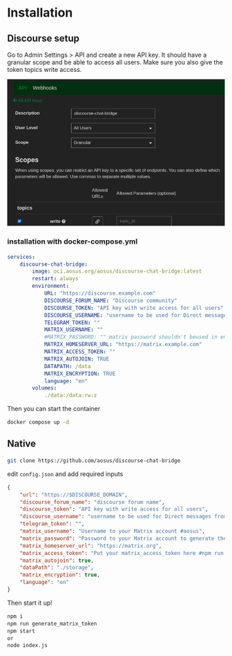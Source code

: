 # Installation

## Discourse setup
Go to Admin Settings > API and create a new API key.
It should have a granular scope and be able to access all users.
Make sure you also give the token topics write access.

![Api settings](images/api-setup.png)

### installation with docker-compose.yml
```yaml
services:
    discourse-chat-bridge:
        image: oci.aosus.org/aosus/discourse-chat-bridge:latest
        restart: always
        environment:
            URL: "https://discourse.example.com"
            DISCOURSE_FORUM_NAME: "Discourse community"
            DISCOURSE_TOKEN: "API key with write access for all users"
            DISCOURSE_USERNAME: "username to be used for Direct messages from the bridge"
            TELEGRAM_TOKEN: ""
            MATRIX_USERNAME: ""
            #MATRIX_PASSWORD: "" matrix password shouldn't beused in env variables, rather you should directly set the access token.
            MATRIX_HOMESERVER_URL: "https://matrix.example.com"
            MATRIX_ACCESS_TOKEN: ""
            MATRIX_AUTOJOIN: TRUE
            DATAPATH: /data
            MATRIX_ENCRYPTION: TRUE
            language: "en"
        volumes:
            ./data:/data:rw:z
```

Then you can start the container
```bash
docker compose up -d
```

## Native
```bash
git clone https://github.com/aosus/discourse-chat-bridge
```

edit `config.json` and add required inputs
```json
{
	"url": "https://$DISCOURSE_DOMAIN",
	"discourse_forum_name": "discourse forum name",
	"discourse_token": "API key with write access for all users",
	"discourse_username": "username to be used for Direct messages from the bridge",
	"telegram_token": "",
	"matrix_username": "Username to your Matrix account #aosus",
	"matrix_password": "Password to your Matrix account to generate the access token, you can skip this by inputing it directly",
	"matrix_homeserver_url": "https://matrix.org",
	"matrix_access_token": "Put your matrix_access_token here #npm run generate_matrix_token",
	"matrix_autojoin": true,
	"dataPath": "./storage",
	"matrix_encryption": true,
	"language": "en"
}
```

Then start it up!

```bash
npm i
npm run generate_matrix_token
npm start
or
node index.js
```
